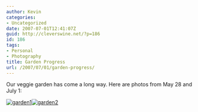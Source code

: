 ```yaml
---
author: Kevin
categories:
- Uncategorized
date: 2007-07-01T12:41:07Z
guid: http://cleverswine.net/?p=186
id: 186
tags:
- Personal
- Photography
title: Garden Progress
url: /2007/07/01/garden-progress/
---
```


Our veggie garden has come a long way. Here are photos from May 28 and July 1:

[<img src="https://i2.wp.com/farm1.static.flickr.com/210/519002910_0b3939af2c_m_d.jpg?w=840" alt="garden1" data-recalc-dims="1" />](http://www.flickr.com/photos/cleverswine/519002910/)[<img src="https://i0.wp.com/farm2.static.flickr.com/1013/687178042_96e084f4b0_m_d.jpg?w=840" alt="garden2" data-recalc-dims="1" />](http://www.flickr.com/photos/cleverswine/687178042/)